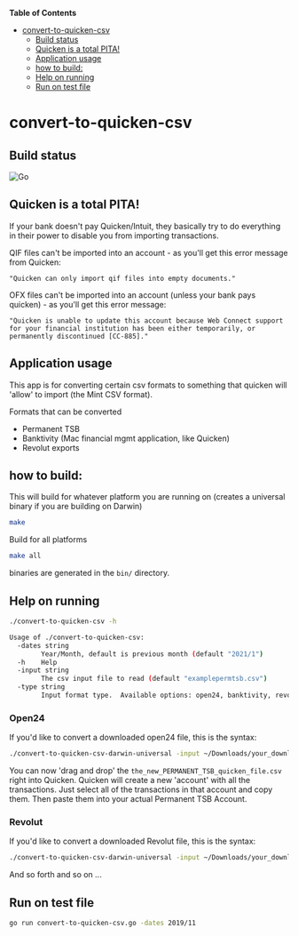 <!-- START doctoc generated TOC please keep comment here to allow auto update -->
<!-- DON'T EDIT THIS SECTION, INSTEAD RE-RUN doctoc TO UPDATE -->
**Table of Contents**

- [convert-to-quicken-csv](#convert-to-quicken-csv)
  - [Build status](#build-status)
  - [Quicken is a total PITA!](#quicken-is-a-total-pita)
  - [Application usage](#application-usage)
  - [how to build:](#how-to-build)
  - [Help on running](#help-on-running)
  - [Run on test file](#run-on-test-file)

<!-- END doctoc generated TOC please keep comment here to allow auto update -->

# convert-to-quicken-csv

## Build status

![Go](https://github.com/jcolson/convert-to-quicken-csv/workflows/Go/badge.svg)

## Quicken is a total PITA!

If your bank doesn't pay Quicken/Intuit, they basically try to do everything in their power to disable you from importing transactions.

QIF files can't be imported into an account - as you'll get this error message from Quicken:

```
"Quicken can only import qif files into empty documents."
```

OFX files can't be imported into an account (unless your bank pays quicken) - as you'll get this error message:

```
"Quicken is unable to update this account because Web Connect support for your financial institution has been either temporarily, or permanently discontinued [CC-885]."
```

## Application usage

This app is for converting certain csv formats to something that quicken will 'allow' to import (the Mint CSV format).

Formats that can be converted

* Permanent TSB
* Banktivity (Mac financial mgmt application, like Quicken)
* Revolut exports

## how to build:

This will build for whatever platform you are running on (creates a universal binary if you are building on Darwin)

```sh
make
```

Build for all platforms

```sh
make all
```

binaries are generated in the `bin/` directory.

## Help on running

```sh
./convert-to-quicken-csv -h

Usage of ./convert-to-quicken-csv:
  -dates string
        Year/Month, default is previous month (default "2021/1")
  -h    Help
  -input string
        The csv input file to read (default "examplepermtsb.csv")
  -type string
        Input format type.  Available options: open24, banktivity, revolut (default "open24")
```

### Open24

If you'd like to convert a downloaded open24 file, this is the syntax:

```sh
./convert-to-quicken-csv-darwin-universal -input ~/Downloads/your_downloaded_PERMANENT_TSB.csv -type open24 > the_new_PERMANENT_TSB_quicken_file.csv
```

You can now 'drag and drop' the `the_new_PERMANENT_TSB_quicken_file.csv` right into Quicken.  Quicken will create a new 'account' with all the transactions.  Just select all of the transactions in that account and copy them.  Then paste them into your actual Permanent TSB Account.

### Revolut

If you'd like to convert a downloaded Revolut file, this is the syntax:

```sh
./convert-to-quicken-csv-darwin-universal -input ~/Downloads/your_downloaded_REVOLUT.csv -type revolut > the_new_REVOLUT_quicken_file.csv
```

And so forth and so on ...

## Run on test file

```sh
go run convert-to-quicken-csv.go -dates 2019/11
```
